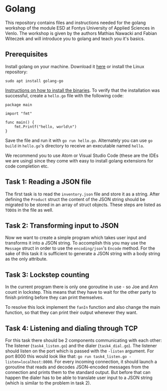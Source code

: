 # Golang

This repository contains files and instructions needed for the golang workshop of the module ESD at Fontys University of Applied Sciences in Venlo. The workshop is given by the authors Mathias Nawacki and Fabian Witeczek and will introduce you to golang and teach you it's basics.

## Prerequisites

Install golang on your machine. Download it [here](https://golang.org/dl/) or install the Linux repository: 

`sudo apt install golang-go`

[Instructions on how to install the binaries](https://golang.org/doc/install). To verify that the installation was successful, create a `hello.go` file with the following code:

```
package main

import "fmt"

func main() {
	fmt.Printf("hello, world\n")
}
```


Save the file and run it with `go run hello.go`. Alternately you can use `go build` in `hello.go`'s directory to receive an executable named `hello`.

We recommend you to use Atom or Visual Studio Code (these are the IDEs we are using) since they come with easy to install golang extensions for code completion etc.

## Task 1: Reading a JSON file

The first task is to read the `inventory.json` file and store it as a string. After defining the `Product` struct the content of the JSON string should be migrated to be stored in an array of struct objects. These steps are listed as `TODO`s in the file as well.

## Task 2: Transforming input to JSON

Now we want to create a simple program which takes user input and transforms it into a JSON string. To accomplish this you may use the `Message` struct in order to use the `encoding/json`'s `Encode` method. For the sake of this task it is sufficient to generate a JSON string with a body string as the only attribute.

## Task 3: Lockstep counting

In the current program there is only one goroutine in use - so Joe and Ann count in lockstep. This means that they have to wait for the other party to finish printing before they can print themselves.

To resolve this lock implement the `fanIn` function and also change the main function, so that they can print their output whenever they want.


## Task 4: Listening and dialing through TCP

For this task there should be 2 components communicating with each other: The listener (`task4_listen.go`) and the dialer (`task4_dial.go`). The listener should listen on the port which is passed with the `-listen` argument. For port 8000 this would look like that: `go run task4_listen.go -listen=localhost:8000`. For every incoming connection, it should launch a goroutine that reads and decodes JSON-encoded messages from the connection and prints them to the standard output.
But before that can happen the dialer has to be able to translate user input to a JSON string (which is similar to the problem in task 2).
